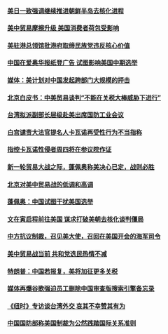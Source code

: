 #### [美日一致强调继续推进朝鲜半岛去核化进程](../pages/zg_yre_rvq/4584848.md) 

#### [美中贸易摩擦升级 美国消费者荷包受影响](../pages/zg_yre_rvq/4584842.md) 

#### [美驻港总领馆批港府取缔民族党违反核心价值](../pages/zg_yre_rvq/4584733.md) 

#### [中国在爱奥华报纸登广告 试图影响美国中期选举](../pages/zg_yre_rvq/4584668.md) 

#### [媒体：美计划对中国发起跨部门大规模的抨击](../pages/zg_yre_rvq/4584565.md) 

#### [北京白皮书：中美贸易谈判“不能在关税大棒威胁下进行”](../pages/zg_yre_rvq/4584522.md) 

#### [台湾拟派副部长层级赴美出席国防工业会议](../pages/zg_yre_rvq/4584469.md) 

#### [白宫谴责大法官提名人卡瓦诺再受性行为不当指称](../pages/zg_yre_rvq/4584318.md) 

#### [指控卡瓦诺性侵者周四将在参议院作证](../pages/zg_yre_rvq/4583859.md) 

#### [新一轮贸易大战之际，蓬佩奥称美决心已定，战则必胜](../pages/zg_yre_rvq/4583752.md) 

#### [北京对美中贸易战的低调和高调](../pages/zg_yre_rvq/4583723.md) 

#### [蓬佩奥：中国试图干扰美国选举](../pages/zg_yre_rvq/4583394.md) 

#### [文在寅启程前往美国 谋求打破美朝去核化谈判僵局](../pages/zg_yre_rvq/4583389.md) 

#### [中方抗议制裁，召见美大使，召回在美国开会的海军司令](../pages/zg_yre_rvq/4583021.md) 

#### [美中贸易战当前 共和党选民热情不减](../pages/zg_yre_rvq/4582971.md) 

#### [特朗普：中国若报复，美将加征更多关税](../pages/zg_yre_rvq/4582787.md) 

#### [媒体再爆谷歌强迫员工删除中国审查版搜索引擎备忘录](../pages/zg_yre_rvq/4582771.md) 

#### [《纽时》专访谈台湾外交   哀其不幸赞其有为](../pages/zg_yre_rvq/4582768.md) 

#### [中国国防部称美国制裁为公然践踏国际关系准则](../pages/zg_yre_rvq/4582711.md) 


